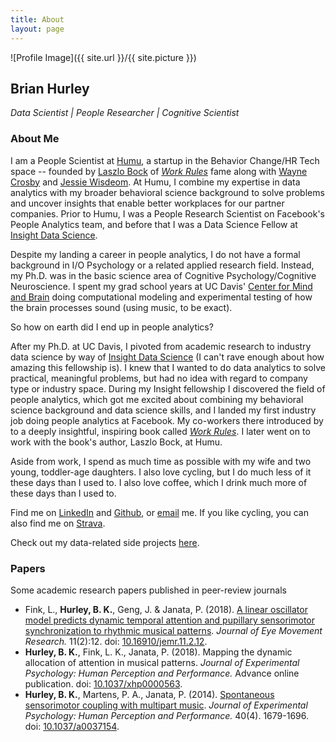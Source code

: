 ```yaml
---
title: About
layout: page
---
```

![Profile Image]({{ site.url }}/{{ site.picture }})

## Brian Hurley
*Data Scientist | People Researcher | Cognitive Scientist*

### About Me
I am a People Scientist at [Humu](https://humu.com/), a startup in the Behavior Change/HR Tech space -- founded by [Laszlo Bock](https://www.linkedin.com/in/laszlobock/) of [*Work Rules*](https://www.amazon.com/Work-Rules-Insights-Inside-Transform-ebook/dp/B00MEMMVB8) fame along with  [Wayne Crosby](https://www.linkedin.com/in/wcrosby/) and [Jessie Wisdeom](https://www.linkedin.com/in/wisdomj/). At Humu, I combine my expertise in data analytics with my broader behavioral science background to solve problems and uncover insights that enable better workplaces for our partner companies. Prior to Humu, I was a People Research Scientist on Facebook's People Analytics team, and before that I was a Data Science Fellow at [Insight Data Science](https://www.insightdatascience.com/).

Despite my landing a career in people analytics, I do not have a formal background in I/O Psychology or a related applied research field. Instead, my Ph.D. was in the basic science area of Cognitive Psychology/Cognitive Neuroscience. I spent my grad school years at UC Davis' [Center for Mind and Brain](https://mindbrain.ucdavis.edu/) doing computational modeling and experimental testing of how the brain processes sound (using music, to be exact). 

So how on earth did I end up in people analytics?

After my Ph.D. at UC Davis, I pivoted from academic research to industry data science by way of [Insight Data Science](https://www.insightdatascience.com/) (I can't rave enough about how amazing this fellowship is). I knew that I wanted to do data analytics to solve practical, meaningful problems, but had no idea with regard to company type or industry space. During my Insight fellowship I discovered the field of people analytics, which got me excited about combining my behavioral science background and data science skills, and I landed my first industry job doing people analytics at Facebook. My co-workers there introduced by to a deeply insightful, inspiring book called [*Work Rules*](https://www.amazon.com/Work-Rules-Insights-Inside-Transform-ebook/dp/B00MEMMVB8). I later went on to work with the book's author, Laszlo Bock, at Humu.

Aside from work, I spend as much time as possible with my wife and two young, toddler-age daughters. I also love cycling, but I do much less of it these days than I used to. I also love coffee, which I drink much more of these days than I used to.

Find me on [LinkedIn](https://linkedin.com/in/bkhurley/) and [Github](https://github.com/bkhurley), or [email](mailto:hurley.brian@gmail.com) me. If you like cycling, you can also find me on [Strava](https://www.strava.com/athletes/4699116).

Check out my data-related side projects [here](https://bkhurley.github.io/projects/).

### Papers
Some academic research papers published in peer-review journals
- Fink, L., **Hurley, B. K.**, Geng, J. & Janata, P. (2018). [A linear oscillator model predicts dynamic temporal attention and pupillary sensorimotor synchronization to rhythmic musical patterns](/assets/fink_hurley_geng_janata_2018.pdf). *Journal of Eye Movement Research.* 11(2):12. doi: [10.16910/jemr.11.2.12](https://bop.unibe.ch/JEMR/article/view/4285/4285-Fink-final-sub1).
- **Hurley, B. K.**, Fink, L. K., Janata, P. (2018). Mapping the dynamic allocation of attention in musical patterns. *Journal of Experimental Psychology: Human Perception and Performance.* Advance online publication. doi: [10.1037/xhp0000563](http://psycnet.apa.org/doiLanding?doi=10.1037%2Fxhp0000563).
- **Hurley, B. K.**, Martens, P. A., Janata, P. (2014). [Spontaneous sensorimotor coupling with multipart music](/assets/HurleyMartensJanata_2014_JEPHPP.pdf). *Journal of Experimental Psychology: Human Perception and Performance.* 40(4). 1679-1696. doi: [10.1037/a0037154](https://doi.org/10.1037/a0037154).
